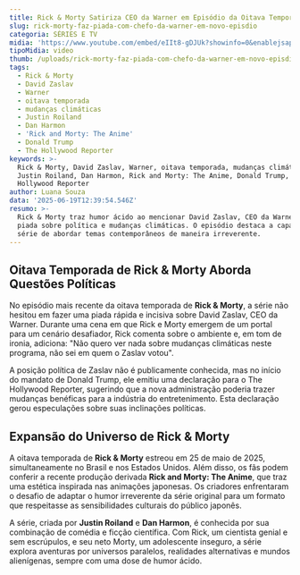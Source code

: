 ```yaml
---
title: Rick & Morty Satiriza CEO da Warner em Episódio da Oitava Temporada
slug: rick-morty-faz-piada-com-chefo-da-warner-em-novo-episdio
categoria: SÉRIES E TV
midia: 'https://www.youtube.com/embed/eIIt8-gDJUk?showinfo=0&enablejsapi=1'
tipoMidia: video
thumb: /uploads/rick-morty-faz-piada-com-chefo-da-warner-em-novo-episdio-thumb.png
tags:
  - Rick & Morty
  - David Zaslav
  - Warner
  - oitava temporada
  - mudanças climáticas
  - Justin Roiland
  - Dan Harmon
  - 'Rick and Morty: The Anime'
  - Donald Trump
  - The Hollywood Reporter
keywords: >-
  Rick & Morty, David Zaslav, Warner, oitava temporada, mudanças climáticas,
  Justin Roiland, Dan Harmon, Rick and Morty: The Anime, Donald Trump, The
  Hollywood Reporter
author: Luana Souza
data: '2025-06-19T12:39:54.546Z'
resumo: >-
  Rick & Morty traz humor ácido ao mencionar David Zaslav, CEO da Warner, em uma
  piada sobre política e mudanças climáticas. O episódio destaca a capacidade da
  série de abordar temas contemporâneos de maneira irreverente.
---
```


## Oitava Temporada de Rick & Morty Aborda Questões Políticas

<blockquote class="twitter-tweet"><a href="https://twitter.com/user/status/1934447945396437278"></a></blockquote>

No episódio mais recente da oitava temporada de **Rick & Morty**, a série não hesitou em fazer uma piada rápida e incisiva sobre David Zaslav, CEO da Warner. Durante uma cena em que Rick e Morty emergem de um portal para um cenário desafiador, Rick comenta sobre o ambiente e, em tom de ironia, adiciona: "Não quero ver nada sobre mudanças climáticas neste programa, não sei em quem o Zaslav votou".

A posição política de Zaslav não é publicamente conhecida, mas no início do mandato de Donald Trump, ele emitiu uma declaração para o The Hollywood Reporter, sugerindo que a nova administração poderia trazer mudanças benéficas para a indústria do entretenimento. Esta declaração gerou especulações sobre suas inclinações políticas.

## Expansão do Universo de Rick & Morty

A oitava temporada de **Rick & Morty** estreou em 25 de maio de 2025, simultaneamente no Brasil e nos Estados Unidos. Além disso, os fãs podem conferir a recente produção derivada **Rick and Morty: The Anime**, que traz uma estética inspirada nas animações japonesas. Os criadores enfrentaram o desafio de adaptar o humor irreverente da série original para um formato que respeitasse as sensibilidades culturais do público japonês.

A série, criada por **Justin Roiland** e **Dan Harmon**, é conhecida por sua combinação de comédia e ficção científica. Com Rick, um cientista genial e sem escrúpulos, e seu neto Morty, um adolescente inseguro, a série explora aventuras por universos paralelos, realidades alternativas e mundos alienígenas, sempre com uma dose de humor ácido.
